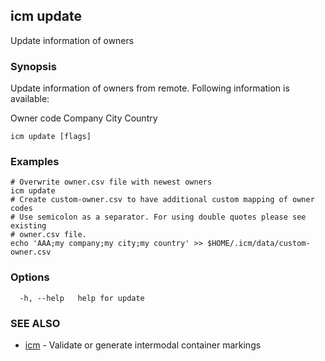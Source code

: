 ## icm update

Update information of owners

### Synopsis

Update information of owners from remote.
Following information is available:

  Owner code
  Company
  City
  Country

```
icm update [flags]
```

### Examples

```
# Overwrite owner.csv file with newest owners
icm update
# Create custom-owner.csv to have additional custom mapping of owner codes
# Use semicolon as a separator. For using double quotes please see existing
# owner.csv file.
echo 'AAA;my company;my city;my country' >> $HOME/.icm/data/custom-owner.csv
```

### Options

```
  -h, --help   help for update
```

### SEE ALSO

* [icm](icm.md)	 - Validate or generate intermodal container markings

